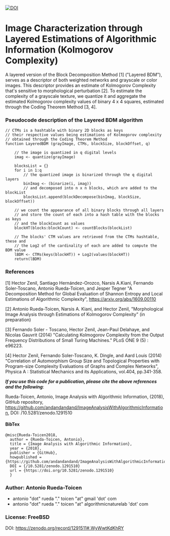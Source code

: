 [![DOI](https://zenodo.org/badge/136833836.svg)](https://zenodo.org/badge/latestdoi/136833836)


# Image Characterization through Layered Estimations of Algorithmic Information (Kolmogorov Complexity)

A layered version of the Block Decomposition Method [1] ("Layered BDM"), serves as a descriptor of both weighted networks and grayscale or color images.  This descriptor provides an estimate of Kolmogorov Complexity that's sensitive to morphological perturbation [2].  To estimate the complexity of a grayscale texture, we quantize it and aggregate the estimated Kolmogorov complexity values of binary 4 x 4 squares, estimated through the Coding Theorem Method [3, 4].

### Pseudocode description of the Layered BDM algorithm
```
// CTMs is a hashtable with binary 2D blocks as keys
// their respective values being estimations of Kolmogorov complexity 
// obtained through the Coding Theorem Method
function LayeredBDM (grayImage, CTMs, blockSize, blockOffset, q)

	// the image is quantized in q digital levels
	imag <- quantize(grayImage)
	
	blocksList = {}
	for i in 1:q
	    // the quantized image is binarized through the q digital layers
   		binImag <- (binarize(i, imag))
   		// and decomposed into n x n blocks, which are added to the blockList
   		blocksList.append(blockDecompose(binImag, blockSize, blockOffset))

	// we count the appearance of all binary blocks through all layers 
	// and store the count of each into a hash table with the blocks as keys
	// and the blockCount as values
	blockHT(blocks:blockCount) <- countBlocks(blockList)

	// The blocks' CTM values are retrieved from the CTMs hashtable, these and 
	// the Log2 of the cardinality of each are added to compute the BDM value
	lBDM <- CTMs(keys(blockHT)) + Log2(values(blockHT))
	return(lBDM)

```

### References
[1] Hector Zenil, Santiago Hernández-Orozco, Narsis A.Kiani, Fernando Soler-Toscano, Antonio Rueda-Toicen, and Jesper Tegner "A Decomposition Method for Global Evaluation of Shannon Entropy and Local Estimations of Algorithmic Complexity", https://arxiv.org/abs/1609.00110

[2] Antonio Rueda-Toicen, Narsis A. Kiani, and Hector Zenil, "Morphological Image Analysis through Estimations of Kolmogorov Complexity" (in preparation)

[3] Fernando Soler - Toscano, Hector Zenil, Jean-Paul Delahaye, and Nicolas Gauvrit (2014) "Calculating Kolmogorov Complexity from the Output Frequency Distributions of Small Turing Machines." PLoS ONE 9 (5) : e96223.

[4] Hector Zenil, Fernando Soler-Toscano, K. Dingle, and Aard Louis (2014) "Correlation of Automorphism Group Size and Topological Properties with Program-size Complexity Evaluations of Graphs and Complex Networks", Physica A : Statistical Mechanics and its Applications, vol.404, pp.341-358. 

***If you use this code for a publication, please cite the above references and the following***:

Rueda-Toicen, Antonio, Image Analysis with Algorithmic Information, (2018), GitHub repository, https://github.com/andandandand/ImageAnalysisWithAlgorithmicInformation, DOI: /10.5281/zenodo.1291510 

#### BibTex
```
@misc{Rueda-Toicen2018,
  author = {Rueda-Toicen, Antonio},
  title = {Image Analysis with Algorithmic Information},
  year = {2018},
  publisher = {GitHub},
  howpublished = {https://github.com/andandandand/ImageAnalysisWithAlgorithmicInformation},
  DOI = {/10.5281/zenodo.1291510}
  url = {https://doi.org/10.5281/zenodo.1291510}
  }
```

### Author: Antonio Rueda-Toicen
- antonio "dot" rueda "." toicen "at" gmail 'dot' com
- antonio "dot" rueda "." toicen "at" algorithmicnaturelab 'dot' com

### License: FreeBSD 

DOI: https://zenodo.org/record/1291511#.WyWwtKdKhRY
